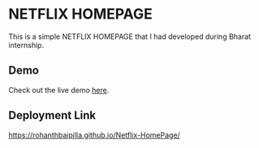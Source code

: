 # NETFLIX HOMEPAGE

This is a simple NETFLIX HOMEPAGE that I had developed during Bharat internship.

## Demo

Check out the live demo [here]().

## Deployment Link

https://rohanthbaipilla.github.io/Netflix-HomePage/


